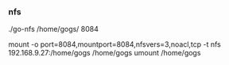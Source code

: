### nfs

./go-nfs /home/gogs/ 8084


mount -o port=8084,mountport=8084,nfsvers=3,noacl,tcp -t nfs 192.168.9.27:/home/gogs /home/gogs
umount /home/gogs

